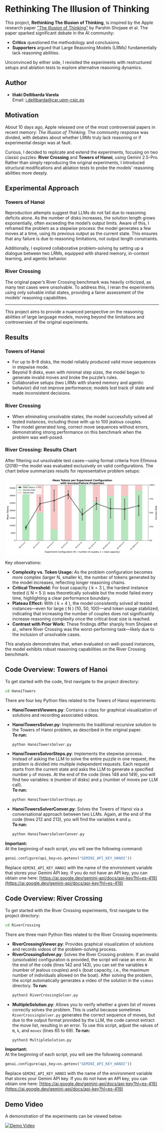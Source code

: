 # Rethinking The Illusion of Thinking

This project, **Rethinking The Illusion of Thinking**, is inspired by the Apple research paper ["The Illusion of Thinking"](https://machinelearning.apple.com/research/illusion-of-thinking) by Parshin Shojaee et al. The paper sparked significant debate in the AI community:

- **Critics** questioned the methodology and conclusions.
- **Supporters** argued that Large Reasoning Models (LRMs) fundamentally lack reasoning abilities.

Unconvinced by either side, I revisited the experiments with restructured setups and ablation tests to explore alternative reasoning dynamics.

## Author

- **Iñaki Dellibarda Varela**  
    Email: [i.dellibarda@car.upm-csic.es](mailto:i.dellibarda@car.upm-csic.es)

## Motivation

About 10 days ago, Apple released one of the most controversial papers in recent memory: *The Illusion of Thinking*. The community response was divided, with debates about whether LRMs truly lack reasoning or if experimental design was at fault.

Curious, I decided to replicate and extend the experiments, focusing on two classic puzzles: **River Crossing** and **Towers of Hanoi**, using Gemini 2.5-Pro. Rather than simply reproducing the original experiments, I introduced structural modifications and ablation tests to probe the models' reasoning abilities more deeply.

## Experimental Approach

### Towers of Hanoi

Reproduction attempts suggest that LLMs do not fail due to reasoning deficits alone. As the number of disks increases, the solution length grows exponentially, often exceeding the model’s output limits. Aware of this, I reframed the problem as a stepwise process: the model generates a few moves at a time, using its previous output as the current state. This ensures that any failure is due to reasoning limitations, not output length constraints.

Additionally, I explored collaborative problem-solving by setting up a dialogue between two LRMs, equipped with shared memory, in-context learning, and agentic behavior.

### River Crossing

The original paper’s River Crossing benchmark was heavily criticized, as many test cases were unsolvable. To address this, I reran the experiments using only solvable initial states, providing a fairer assessment of the models' reasoning capabilities.

---

This project aims to provide a nuanced perspective on the reasoning abilities of large language models, moving beyond the limitations and controversies of the original experiments.

## Results

### Towers of Hanoi

- For up to 8–9 disks, the model reliably produced valid move sequences in stepwise mode.
- Beyond 9 disks, even with minimal step sizes, the model began to generate invalid moves and broke the puzzle’s rules.
- Collaborative setups (two LRMs with shared memory and agentic behavior) did not improve performance; models lost track of state and made inconsistent decisions.

### River Crossing

- When eliminating unsolvable states, the model successfully solved all tested instances, including those with up to 100 jealous couples.
- The model generated long, correct move sequences without errors, demonstrating strong performance on this benchmark when the problem was well-posed.
### River Crossing: Results Chart

After filtering out unsolvable test cases—using formal criteria from Efimova (2018)—the model was evaluated exclusively on valid configurations. The chart below summarizes results for representative problem setups:

![River Crossing Results](RiverCrossing/river_results.jpeg)

Key observations:

- **Complexity vs. Token Usage:** As the problem configuration becomes more complex (larger N, smaller k), the number of tokens generated by the model increases, reflecting longer reasoning chains.
- **Critical Threshold:** For boat capacity \( k = 3 \), the hardest instance tested (\( N = 5 \)) was theoretically solvable but the model failed every time, highlighting a clear performance boundary.
- **Plateau Effect:** With \( k = 4 \), the model consistently solved all tested instances—even for large \( N \) (10, 50, 100)—and token usage stabilized, indicating that increasing the number of couples does not significantly increase reasoning complexity once the critical boat size is reached.
- **Contrast with Prior Work:** These findings differ sharply from Shojaee et al., where River Crossing was the worst-performing task—likely due to the inclusion of unsolvable cases.

This analysis demonstrates that, when evaluated on well-posed instances, the model exhibits robust reasoning capabilities on the River Crossing benchmark.


## Code Overview: Towers of Hanoi

To get started with the code, first navigate to the project directory:

```bash
cd HanoiTowers
```

There are four key Python files related to the Towers of Hanoi experiments:

- **HanoiTowersViewers.py**: Contains a class for graphical visualization of solutions and recording associated videos.

- **HanoiTowersSolver.py**: Implements the traditional recursive solution to the Towers of Hanoi problem, as described in the original paper.  
    **To run:**  
    ```bash
    python HanoiTowersSolver.py
    ```

- **HanoiTowersSolverSteps.py**: Implements the stepwise process. Instead of asking the LLM to solve the entire puzzle in one request, the problem is divided into multiple independent requests. Each request starts from the current state and asks the LLM to generate a specified number `p` of moves. At the end of the code (lines 148 and 149), you will find two variables: `N` (number of disks) and `p` (number of moves per LLM call).  
    **To run:**  
    ```bash
    python HanoiTowersSolverSteps.py
    ```

- **HanoiTowersSolverConver.py**: Solves the Towers of Hanoi via a conversational approach between two LLMs. Again, at the end of the code (lines 212 and 213), you will find the variables `N` and `p`.  
    **To run:**  
    ```bash
    python HanoiTowersSolverConver.py
    ```

**Important:**  
At the beginning of each script, you will see the following command:

```python
genai.configure(api_key=os.getenv("GEMINI_API_KEY_HANOI"))
```

Replace `GEMINI_API_KEY_HANOI` with the name of the environment variable that stores your Gemini API key. If you do not have an API key, you can obtain one here: [https://ai.google.dev/gemini-api/docs/api-key?hl=es-419](https://ai.google.dev/gemini-api/docs/api-key?hl=es-419)

## Code Overview: River Crossing

To get started with the River Crossing experiments, first navigate to the project directory:

```bash
cd RiverCrossing
```

There are three main Python files related to the River Crossing experiments:

- **RiverCrossingViewer.py**: Provides graphical visualization of solutions and records videos of the problem-solving process.
- **RiverCrossingSolver.py**: Solves the River Crossing problem. If an invalid (unsolvable) configuration is provided, the script will raise an error. At the end of the code (lines 142 and 143), you can set the variables `N` (number of jealous couples) and `k` (boat capacity, i.e., the maximum number of individuals allowed on the boat). After solving the problem, the script automatically generates a video of the solution in the `videos` directory.
    **To run:**  
    ```bash
    python3 RiverCrossingSolver.py
    ```
- **MultipleSolution.py**: Allows you to verify whether a given list of moves correctly solves the problem. This is useful because sometimes `RiverCrossingSolver.py` generates the correct sequence of moves, but due to the output format provided by the LLM, the code cannot extract the move list, resulting in an error. To use this script, adjust the values of `N`, `k`, and `moves` (lines 65 to 69).
    **To run:**  
    ```bash
    python3 MultipleSolution.py
    ```

**Important:**  
At the beginning of each script, you will see the following command:

```python
genai.configure(api_key=os.getenv("GEMINI_API_KEY_HANOI"))
```

Replace `GEMINI_API_KEY_HANOI` with the name of the environment variable that stores your Gemini API key. If you do not have an API key, you can obtain one here: [https://ai.google.dev/gemini-api/docs/api-key?hl=es-419](https://ai.google.dev/gemini-api/docs/api-key?hl=es-419)

## Demo Video

A demonstration of the experiments can be viewed below:

[![Demo Video](https://img.youtube.com/vi/8yBV5w_Ubuo/hqdefault.jpg)](https://www.youtube.com/watch?v=8yBV5w_Ubuo)